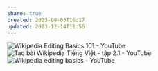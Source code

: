 ```yaml
---
share: true
created: 2023-09-05T16:17
updated: 2023-12-14T11:56
---
```

![Wikipedia Editing Basics 101 - YouTube](https://www.youtube.com/playlist?list=PLuC9_EqBCEM-yzf3jeFkRTf_zzlIoEuav)
![Tạo bài Wikipedia Tiếng Việt - tập 2.1 - YouTube](https://www.youtube.com/watch?v=DQQiwZ_7_qw&list=PLcHz-Rc0rct2n2C-6v0f6C9_w1VwJG57u&index=1)
![Wikipedia editing basics - YouTube](https://www.youtube.com/playlist?list=PLVx9pX-VnGVjAVQo8Qv_ohNP5r7JuzhRo)
